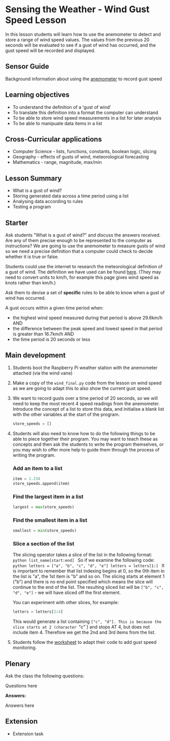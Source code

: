 #  Sensing the Weather - Wind Gust Speed Lesson

In this lesson students will learn how to use the anemometer to detect and store a range of wind speed values. The values from the previous 20 seconds will be evaluated to see if a gust of wind has occurred, and the gust speed will be recorded and displayed.

## Sensor Guide

Background information about using the [anemometer](about.md) to record gust speed

## Learning objectives

- To understand the definition of a 'gust of wind'
- To translate this definition into a format the computer can understand
- To be able to store wind speed measurements in a list for later analysis
- To be able to manipuate data items in a list

## Cross-Curricular applications

- Computer Science - lists, functions, constants, boolean logic, slicing 
- Geography - effects of gusts of wind, meteorological forecasting
- Mathematics - range, magnitude, max/min


## Lesson Summary

- What is a gust of wind?
- Storing generated data across a time period using a list
- Analysing data according to rules
- Testing a program

## Starter
Ask students "What is a gust of wind?" and discuss the answers received. Are any of them precise enough to be represented to the computer as instructions? We are going to use the anemometer to measure gusts of wind so we need a precise definition that a computer could check to decide whether it is true or false. 

Students could use the internet to research the meteorological definition of a gust of wind. The definition we have used can be found [here](http://glossary.ametsoc.org/wiki/Gust). (They may need to convert units to km/h, for example this page gives wind speed as knots rather than km/h.)

Ask them to devise a set of **specific** rules to be able to know when a gust of wind has occurred.

A gust occurs within a given time period when:
- the highest wind speed measured during that period is above 29.6km/h AND
- the difference between the peak speed and lowest speed in that period is greater than 16.7km/h AND
- the time period is 20 seconds or less


## Main development

1. Students boot the Raspberry Pi weather station with the anemometer attached (via the wind vane)
1. Make a copy of the `wind_final.py` code from the lesson on wind speed as we are going to adapt this to also show the current gust speed.
1. We want to record gusts over a time period of 20 seconds, so we will need to keep the most recent 4 speed readings from the anemometer. Introduce the concept of a list to store this data, and initialise a blank list with the other variables at the start of the program.

	```python
	store_speeds = []
	```
1. Students will also need to know how to do the following things to be able to piece together their program. You may want to teach these as concepts and then ask the students to write the program themselves, or you may wish to offer more help to guide them through the process of writing the program.

	### Add an item to a list

	```python
	item = 1.234
	store_speeds.append(item)
	```
	### Find the largest item in a list

	```python
	largest = max(store_speeds)
	```

	### Find the smallest item in a list

	```python
	smallest = min(store_speeds)
	```

	### Slice a section of the list

	The slicing operator takes a slice of the list in the following format:
		```python
		list_name[start:end]
		```
	So if we examine the following code:
		```python
		letters = ["a", "b", "c", "d", "e"]
		letters = letters[1:]
		```
	It is important to remember that list indexing begins at 0, so the 0th item in the list is "a", the 1st item is "b" and so on. The slicing starts at element 1 ("b") and there is no end point specified which means the slice will continue to the end of the list. The resulting sliced list will be `["b", "c", "d", "e"]` - we will have sliced off the first element.

	You can experiment with other slices, for example:

	```python
	letters = letters[2:4]
	```
	This would generate a list containing `["c", "d"]. This is because the slice starts at 2 (character `"c"`) and stops AT 4, but does not include item 4. Therefore we get the 2nd and 3rd items from the list.

1. Students follow the [worksheet](worksheet.md) to adapt their code to add gust speed monitoring.


## Plenary

Ask the class the following questions:

Questions here

**Answers:**

Answers here


## Extension

- Extension task
